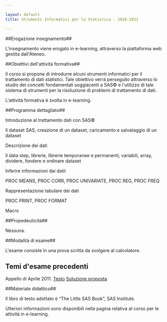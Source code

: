 ```yaml
---

layout: default
title: Strumenti Informatici per la Statistica - 2010-2011

---
```


##Erogazione insegnamento##

L'insegnamento viene erogato in e-learning, attraverso la piattaforma web gestita dall'Ateneo.

##Obiettivi dell'attività formativa##

Il corso si propone di introdurre alcuni strumenti informatici per il  trattamento di dati statistici. Tale obiettivo verrà perseguito  attraverso lo studio dei concetti fondamentali soggiacenti a SAS© e  l'utilizzo di tale sistema di strumenti per la risoluzione di problemi  di trattamento di dati.

L'attività formativa è svolta in e-learning.

##Programma dettagliato##

Introduzione al trattamento dati con SAS©

Il dataset SAS, creazione di un dataset, caricamento e salvataggio di un dataset

Descrizione dei dati

Il data step, librerie, librerie temporanee e permanenti, variabili, array, dividere, fondere e ordinare dataset

Inferire informazioni dai datii

PROC MEANS, PROC CORR, PROC UNIVARIATE, PROC REG, PROC FREQ

Rappresentazione tabulare dei dati

PROC PRINT, PROC FORMAT

Macro

##Propedeuticità##

Nessuna.

##Modalità di esame##

L'esame consiste in una prova scritta da svolgere al calcolatore.

## Temi d'esame precedenti

Appello di Aprile 2011.
[Testo](https://docs.google.com/document/d/163VWUP0bzMJnTntnfJUTBDnv_4HF2kQvPg_M4tWpCqs/edit?hl=en_US)
[Soluzione proposta](https://docs.google.com/leaf?id=0B_BMXAqB87qWNGFhYjE0MTMtNWVkZS00ZDRmLWJjMzktMDA4NWE3NmIzZDFm&hl=en_US)

##Materiale didattico##

Il libro di testo adottato è “The Little SAS Book”, SAS Institute.

Ulteriori informazioni sono disponibili nella pagina relativa al corso per le attività in e-learning.
